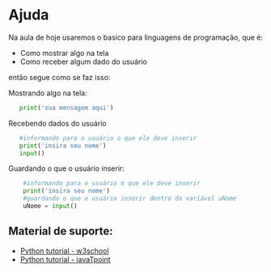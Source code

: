 # Ajuda

Na aula de hoje usaremos o basico para linguagens de programação, que é:
 - Como mostrar algo na tela
 - Como receber algum dado do usuário

 então segue como se faz isso:

 Mostrando algo na tela:
 ```python
    print('sua mensagem aqui')
 ``` 

 Recebendo dados do usuário
 ```python
    #informando para o usuário o que ele deve inserir
    print('insira seu nome')
    input()
 ```
Guardando o que o usuário inserir:
```python
    #informando para o usuário o que ele deve inserir
    print('insira seu nome')
    #guardando o que o usuário inserir dentro da variável uNome
    uNome = input()
```

## Material de suporte:
- [Python tutorial - w3school](https://www.w3schools.com/python/default.asp)
- [Python tutorial - javaTpoint](https://www.javatpoint.com/python-tutorial)
